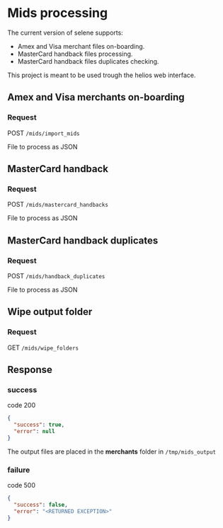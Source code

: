 # Mids processing

The current version of selene supports:
- Amex and Visa merchant files on-boarding.
- MasterCard handback files processing.
- MasterCard handback files duplicates checking.

This project is meant to be used trough the helios web interface.

## Amex and Visa merchants on-boarding

### Request

POST `/mids/import_mids`

File to process as JSON

## MasterCard handback

### Request

POST `/mids/mastercard_handbacks`

File to process as JSON

## MasterCard handback duplicates

### Request

POST `/mids/handback_duplicates`

File to process as JSON

## Wipe output folder

### Request

GET `/mids/wipe_folders`

## Response

### success

code 200

```json
{
  "success": true,
  "error": null
}
```

The output files are placed in the **merchants** folder in `/tmp/mids_output`

### failure

code 500

```json
{
  "success": false,
  "error": "<RETURNED EXCEPTION>"
}
```
